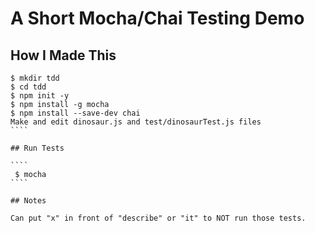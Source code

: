 # A Short Mocha/Chai Testing Demo

## How I Made This

`````
$ mkdir tdd
$ cd tdd
$ npm init -y
$ npm install -g mocha
$ npm install --save-dev chai
Make and edit dinosaur.js and test/dinosaurTest.js files
````

## Run Tests

````
 $ mocha
````

## Notes

Can put "x" in front of "describe" or "it" to NOT run those tests.

